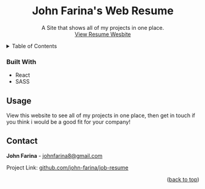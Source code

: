 <a name="readme-top"></a>

<!-- PROJECT LOGO -->
<br />
<div align="center">

<h1 align="center">John Farina's Web Resume</h1>

  <p align="center">
   A Site that shows all of my projects in one place.
    <br />
    <a href="https://johnfarina.co">View Resume Wesbite</a>
</div>

<!-- TABLE OF CONTENTS -->
<details>
  <summary>Table of Contents</summary>
  <ol>
    <li><a href="#built-with">Built With</a></li>
    <li><a href="#usage">Usage</a></li>
    <li><a href="#contact">Contact</a></li>
  </ol>
</details>


<!-- ABOUT THE PROJECT -->
### Built With
 - React
 - SASS

<!-- USAGE EXAMPLES -->
## Usage

View this website to see all of my projects in one place, then get in touch if you think i would be a good fit for your company!

<!-- CONTACT -->
## Contact

**John Farina** - johnfarina8@gmail.com

Project Link: [github.com/john-farina/job-resume](https://github.com/john-farina/job-resume)

<p align="right">(<a href="#readme-top">back to top</a>)</p>





